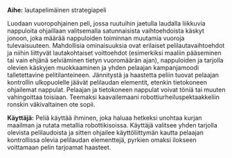 **Aihe:** lautapelimäinen strategiapeli

Luodaan vuoropohjainen peli, jossa ruutuihin jaetulla laudalla liikkuvia nappuloita ohjaillaan valitsemalla satunnaisista vaihtoehdoista käskyt jonoon, joka määrää nappuloiden toiminnan muutamia vuoroja tulevaisuuteen. 
Mahdollisia ominaisuuksia ovat erilaiset pelilautavaihtoehdot ja niihin liittyvät lautakohtaiset voittoehdot (esimerkiksi maaliin pääseminen tai vain ehjänä selviäminen tietyn vuoromäärän ajan), nappuloiden ja tarjolla olevien käskyjen muokkaaminen ja yhden pelaajan kampanjamoodi talletettavine pelitilanteineen. 
Jännitystä ja haastetta peliin tuovat pelaajan kontrollin ulkopuolelle jäävät pelilaudan elementit, etenkin tietokoneen ohjailemat nappulat. Pelaajan ja tietokoneen nappulat voivat töniä tai muuten vahingoittaa toisiaan. Teemaksi kaavailemaani robottiurheiluspektaakkeliin ronskin väkivaltainen ote sopii.



**Käyttäjä:** Peliä käyttää ihminen, joka haluaa hetkeksi unohtaa kurjan maailman ja rutata metallia robottikisoissa. 
Käyttäjä valitsee yhden tarjolla olevista pelilaudoista ja sitten ohjailee käyttöliittymän kautta pelaajan kontrollissa olevia pelilaudan elementtejä, pyrkien omaksi ilokseen voittamaan pelin tarjoamat haasteet.